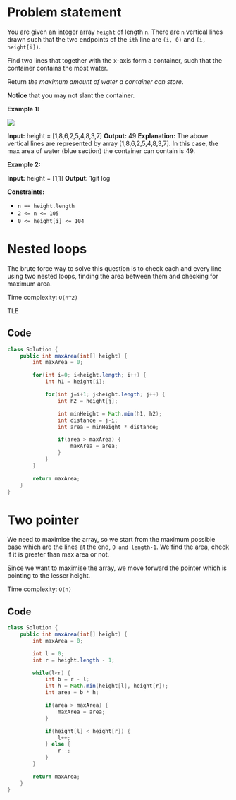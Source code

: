 # Problem statement

You are given an integer array `height` of length `n`. There are `n` vertical lines drawn such that the two endpoints of the `ith` line are `(i, 0)` and `(i, height[i])`.

Find two lines that together with the x-axis form a container, such that the container contains the most water.

Return _the maximum amount of water a container can store_.

**Notice** that you may not slant the container.

**Example 1:**

![](https://s3-lc-upload.s3.amazonaws.com/uploads/2018/07/17/question_11.jpg)

**Input:** height = \[1,8,6,2,5,4,8,3,7]
**Output:** 49
**Explanation:** The above vertical lines are represented by array \[1,8,6,2,5,4,8,3,7]. In this case, the max area of water (blue section) the container can contain is 49.

**Example 2:**

**Input:** height = \[1,1]
**Output:** 1git log

**Constraints:**

- `n == height.length`
- `2 <= n <= 105`
- `0 <= height[i] <= 104`

# Nested loops

The brute force way to solve this question is to check each and every line using two nested loops, finding the area between them and checking for maximum area.

Time complexity: `O(n^2)`

TLE

## Code

```java
class Solution {
    public int maxArea(int[] height) {
        int maxArea = 0;

        for(int i=0; i<height.length; i++) {
            int h1 = height[i];

            for(int j=i+1; j<height.length; j++) {
                int h2 = height[j];

                int minHeight = Math.min(h1, h2);
                int distance = j-i;
                int area = minHeight * distance;

                if(area > maxArea) {
                    maxArea = area;
                }
            }
        }

        return maxArea;
    }
}
```

# Two pointer

We need to maximise the array, so we start from the maximum possible base which are the lines at the end, `0 and length-1`. We find the area, check if it is greater than max area or not.

Since we want to maximise the array, we move forward the pointer which is pointing to the lesser height.

Time complexity: `O(n)`

## Code

```java
class Solution {
    public int maxArea(int[] height) {
        int maxArea = 0;

        int l = 0;
        int r = height.length - 1;

        while(l<r) {
            int b = r - l;
            int h = Math.min(height[l], height[r]);
            int area = b * h;

            if(area > maxArea) {
                maxArea = area;
            }

            if(height[l] < height[r]) {
                l++;
            } else {
                r--;
            }
        }

        return maxArea;
    }
}
```
